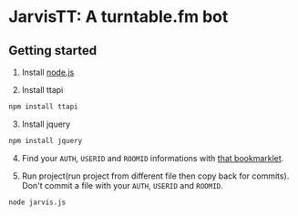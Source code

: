 # JarvisTT: A turntable.fm bot

## Getting started
1) Install [node.js](http://nodejs.org/#download)

2) Install ttapi

```bash
npm install ttapi
```

3) Install jquery

```bash
npm install jquery
```

4) Find your `AUTH`, `USERID` and `ROOMID` informations with [that bookmarklet](http://alaingilbert.github.com/Turntable-API/bookmarklet.html). 

5) Run project(run project from different file then copy back for commits). Don't commit a file with your `AUTH`, `USERID` and `ROOMID`.

```bash
node jarvis.js
```
